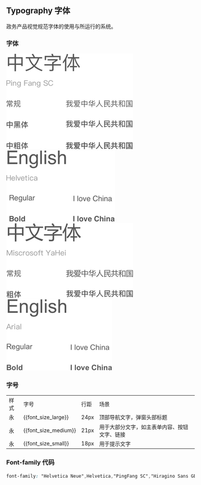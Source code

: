 <script>
  import bus from '../../bus';
  import { ACTION_USER_CONFIG_UPDATE } from '../../components/theme/constant.js';
  const varMap = [
    '$--font-size-extra-large',
    '$--font-size-large',
    '$--font-size-medium',
    '$--font-size-base',
    '$--font-size-small',
    '$--font-size-extra-small'
  ];
  const original = {
    'font_size_extra_large': '20px',
    'font_size_large': '18px',
    'font_size_medium': '16px',
    'font_size_base': '14px',
    'font_size_small': '13px',
    'font_size_extra_small': '12px'
  }
  export default {
    created() {
      bus.$on(ACTION_USER_CONFIG_UPDATE, this.setGlobal);
    },
    mounted() {
      this.setGlobal();
    },
    methods: {
      tintColor(color, tint) {
        return tintColor(color, tint);
      },
      setGlobal() {
        if (window.userThemeConfig) {
          this.global = window.userThemeConfig.global;
        }
      }
    },
    data() {
      return {
        font_size_large: '16px',
        font_size_medium: '14px',
        font_size_small: '12px',
      }
    },
    watch: {
      
    },
  }
</script>

## Typography 字体

政务产品视觉规范字体的使用与所运行的系统。

### 字体
<div class="demo-term-box">
<el-row :gutter="20" style="margin-bottom:80px">
  <el-col :span="12">
    <img src="../../assets/images/typography/编组.png" alt="">
  </el-col>
  <el-col :span="12">
    <img src="../../assets/images/typography/编组 2.png" alt="">
  </el-col>
</el-row>

<el-row :gutter="20">
  <el-col :span="12">
    <img src="../../assets/images/typography/编组 3.png" alt="">
  </el-col>
  <el-col :span="12">
    <img src="../../assets/images/typography/编组 4.png" alt="">
  </el-col>
</el-row>
</div>

### 字号

<table class="demo-typo-size">
  <tbody>
  <tr
    >
      <td>样式</td>
      <td>字号</td>
      <td class="color-dark-light">行距</td>
      <td class="color-dark-light">场景</td>
    </tr>
    <tr
    :style="{ fontSize: font_size_large }"
    >
      <td>永</td>
      <td class="color-dark-light">{{font_size_large}}</td>
      <td>24px</td>
      <td>顶部导航文字，弹窗头部标题</td>
    </tr>
    <tr
    :style="{ fontSize: font_size_medium }"
    >
      <td>永</td>
      <td class="color-dark-light">{{font_size_medium}}</td>
      <td>21px</td>
      <td>用于大部分文字，如主表单内容、按钮文字、链接</td>
    </tr>
    <tr
    :style="{ fontSize: font_size_small }"
    >
      <td>永</td>
      <td class="color-dark-light">{{font_size_small}}</td>
      <td>18px</td>
      <td>用于提示文字</td>
    </tr>
  </tbody>
</table>

### Font-family 代码

```css
font-family: "Helvetica Neue",Helvetica,"PingFang SC","Hiragino Sans GB","Microsoft YaHei","微软雅黑",Arial,sans-serif;
```